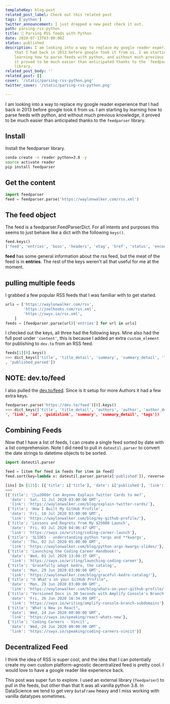 ```yaml
---
templateKey: blog-post
related_post_label: Check out this related post
tags: ['python']
twitter_announcement: I just dropped a new post check it out.
path: parsing-rss-python
title: 🐍 Parsing RSS feeds with Python
date: 2020-07-13T03:00:00Z
status: published
description: I am looking into a way to replace my google reader experience
    that I had back in 2013 before google took it from us. I am starting by
    learning how to parse feeds with python, and without much previous knowledge
    it proved to be much easier than anticipated thanks to the `feedparser`
    library.
related_post_body: ''
related_post: []
cover: '/static/parsing-rss-python.png'
twitter_cover: '/static/parsing-rss-python.png'

---
```


I am looking into a way to replace my google reader experience that I had back in 2013 before google took it from us.  I am starting by learning how to parse feeds with python, and without much previous knowledge, it proved to be much easier than anticipated thanks to the `feedparser` library.

## Install

Install the feedparser library.

``` bash
conda create -n reader python=3.8 -y
source activate reader
pip install feedparser
```

## Get the content

```python
import feedparser
feed = feedparser.parse('https://waylonwalker.com/rss.xml')
```

## The feed object

The feed is a feedparser.FeedParserDict.  For all intents and purposes this seems to just behave like a dict with the following `keys()`.

``` python
feed.keys()
['feed', 'entries', 'bozo', 'headers', 'etag', 'href', 'status', 'encoding', 'version', 'namespaces', 'content'])
```

**feed** has some general information about the rss feed, but the meat of the feed is in **entries**.  The rest of the keys weren't all that useful for me at the moment.


## pulling multiple feeds

I grabbed a few popular RSS feeds that I was familiar with to get started.

```python
urls = ['https://waylonwalker.com/rss',
        'https://joelhooks.com/rss.xml',
        'https://swyx.io/rss.xml',
    ]
feeds = [feedparser.parse(url)['entries'] for url in urls]
```

I checked out the keys, all three had the following keys.  Mine also had the full post under `'content'`, this is because I added an extra `custom_element` for publishing to `dev.to` from an RSS feed.

``` python
feeds[1][0].keys()
>>> dict_keys(['title', 'title_detail', 'summary', 'summary_detail', 'links', 'link', 'id', 'guidislink', 'published'
, 'published_parsed'])
```


## NOTE: dev.to/feed

I also pulled the [dev.to/feed](https://dev.to/feed).  Since is it setup for more Authors it had a few extra keys.

``` python
feedparser.parse('https://dev.to/feed')[0].keys()
>>> dict_keys(['title', 'title_detail', 'authors', 'author', 'author_detail', 'published', 'published_parsed', 'links
', 'link', 'id', 'guidislink', 'summary', 'summary_detail', 'tags'])
```


## Combining Feeds

Now that I have a list of feeds, I can create a single feed sorted by date with a list comprehension.  Note I did need to pull in `dateutil.parser` to convert the date strings to datetime objects to be sorted.

``` python
import dateutil.parser

feed = [item for feed in feeds for item in feed]
feed.sort(key=lambda x: dateutil.parser.parse(x['published']), reverse=True)
```

```python
[ins] In [115]: [{'title': i['title'], 'date': i['published'], 'link': i['link']}  for i in feed[:10]]
>>>
[{'title': '🙋\u200d♂️ Can Anyone Explain Twitter Cards to me?',
  'date': 'Sat, 11 Jul 2020 03:00:00 GMT',
  'link': 'https://waylonwalker.com/blog/explain-twitter-cards/'},
 {'title': 'How I Built My GitHub Profile',
  'date': 'Fri, 10 Jul 2020 03:00:00 GMT',
  'link': 'https://waylonwalker.com/blog/my-github-profile/'},
 {'title': 'Lessons and Regrets from My $25000 Launch',
  'date': 'Fri, 03 Jul 2020 04:06:47 GMT',
  'link': 'https://swyx.io/writing/coding-career-launch'},
 {'title': 'SLIDES - understanding python *args and **kwargs',
  'date': 'Thu, 02 Jul 2020 05:00:00 GMT',
  'link': 'https://waylonwalker.com/blog/python-args-kwargs-slides/'},
 {'title': 'Launching the Coding Career Handbook!',
  'date': 'Wed, 01 Jul 2020 13:08:37 GMT',
  'link': 'https://swyx.io/writing/launching-coding-career'},
 {'title': 'Gracefully adopt kedro, the catalog',
  'date': 'Mon, 29 Jun 2020 03:00:00 GMT',
  'link': 'https://waylonwalker.com/blog/graceful-kedro-catalog/'},
 {'title': "🤓 What's on your GitHub Profile",
  'date': 'Mon, 29 Jun 2020 03:00:00 GMT',
  'link': 'https://waylonwalker.com/blog/whats-on-your-github-profile/'},
 {'title': "Versioned Docs in 30 Seconds with Amplify Console's Branch Subdomains",
  'date': 'Fri, 26 Jun 2020 16:34:09 GMT',
  'link': 'https://swyx.io/writing/amplify-console-branch-subdomains'},
 {'title': "What's New in React",
  'date': 'Wed, 24 Jun 2020 00:00:00 GMT',
  'link': 'https://swyx.io/speaking/react-whats-new'},
 {'title': 'Coding Careers - Vincit',
  'date': 'Wed, 24 Jun 2020 00:00:00 GMT',
  'link': 'https://swyx.io/speaking/coding-careers-vincit'}]
```


## Decentralized Feed

I think the idea of RSS is super cool, and the idea that I can potentially create my own custom platform-agnostic decentralized feed is pretty cool.  I would love to have a google reader like experience back.

This post was super fun to explore.  I used an external library (`feedparser`) to pull in the feeds, but other than that It was all vanilla python 3.8.  In DataScience we tend to get very `DataFrame` heavy and I miss working with vanilla datatypes sometimes.
